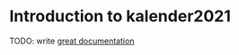 # Introduction to kalender2021

TODO: write [great documentation](http://jacobian.org/writing/what-to-write/)
